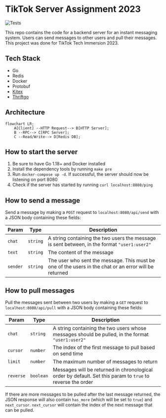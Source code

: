 # TikTok Server Assignment 2023

![Tests](https://github.com/teekaytai/tiktok_server_assignment_2023/actions/workflows/test.yml/badge.svg)

This repo contains the code for a backend server for an instant messaging system.
Users can send messages to other users and pull their messages.
This project was done for TikTok Tech Immersion 2023.

## Tech Stack

- Go
- Redis
- Docker
- Protobuf
- [Kitex](https://github.com/cloudwego/kitex)
- [Thriftgo](https://github.com/cloudwego/thriftgo)


## Architecture

```mermaid
flowchart LR;
    A[Client] --HTTP Request--> B[HTTP Server];
    B --RPC--> C[RPC Server];
    C --Read/Write--> D[Redis DB];
```

## How to start the server

1. Be sure to have Go 1.18+ and Docker installed
2. Install the dependency tools by running `make pre`
3. Run `docker-compose up -d`. If successful, the server should now be listening on port 8080
4. Check if the server has started by running `curl localhost:8080/ping`

## How to send a message

Send a message by making a `POST` request to `localhost:8080/api/send` with a JSON body containing these fields:

| Param    | Type     | Description                                                                                           |
|----------|----------|-------------------------------------------------------------------------------------------------------|
| `chat`   | `string` | A string containing the two users the message is sent between, in the format `"user1:user2"`          |
| `text`   | `string` | The content of the message                                                                            |
| `sender` | `string` | The user who sent the message. This must be one of the users in the chat or an error will be returned |

## How to pull messages

Pull the messages sent between two users by making a `GET` request to `localhost:8080/api/pull` with a JSON body containing these fields:

| Param     | Type      | Description                                                                                                |
|-----------|-----------|------------------------------------------------------------------------------------------------------------|
| `chat`    | `string`  | A string containing the two users whose messages should be pulled, in the format `"user1:user2"`           |
| `cursor`  | `number`  | The index of the first message to pull based on send time                                                  |
| `limit`   | `number`  | The maximum number of messages to return                                                                   |
| `reverse` | `boolean` | Messages will be returned in chronological order by default. Set this param to `true` to reverse the order |

If there are more messages to be pulled after the last message returned, the JSON response will also contain `has_more` (which will be set to `true`) and `next_cursor`.
`next_cursor` will contain the index of the next message that can be pulled. 